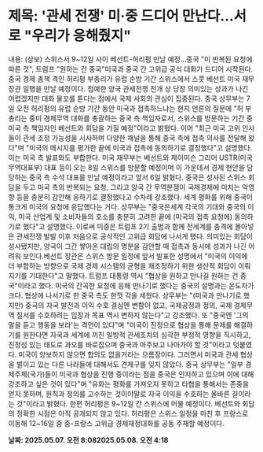 # **제목: '관세 전쟁' 미·중 드디어 만난다…서로 "우리가 응해줬지"**

  내용: (상보) 스위스서 9~12일 사이 베선트-허리펑 만날 예정…중국 "미 반복된 요청에 따른 것", 트럼프 "원하는 건 중국"미국과 중국 간 고위급 공식 대화가 드디어 시작된다. 중국 경제 총책 격인 허리펑 부총리가 유럽 순방 기간 스위스에서 스콧 베선트 미국 재무장관 일행을 만날 예정이다. 첨예한 양국 관세전쟁 전개 상 당장 의미있는 성과가 나긴 어렵겠지만 대화 물꼬를 튼다는 점에서 국제 사회의 관심이 집중된다. 중국 상무부는 7일 오전 허리펑의 유럽 순방 기간 동안 미국과 접촉하느냐는 현지 언론의 질문에 "허 부총리는 중미 경제무역 대화를 총괄하는 중국 측 책임자로서, 스위스를 방문하는 기간 중 미국 측 책임자인 베선트와 회담을 가질 예정"이라고 밝혔다. 이어 "최근 미국 고위 인사들이 관세 조정 가능성을 시사하며 다양한 채널을 통해 중국 측에 접촉 의사를 전달해 왔다"며 "미국의 메시지를 평가한 끝에 미국과 접촉에 동의하기로 결정했다"고 설명했다. 이는 미국 측 발표와도 부합한다. 미국 재무부는 베선트와 제이미슨 그리어 USTR(미국 무역대표부) 대표 등이 오는 8일 스위스를 방문할 예정이며 이 가운데서 경제 현안을 담당하는 중국 측 수석 대표를 만날 예정이라고 앞서 6일 밝혔다. 중국은 성사된 스위스 회담을 두고 미국 측의 반복되는 요청, 그리고 양국 간 무역분쟁이 국제경제에 미치는 악영향 등을 충분히 감안해 응하기로 결정했다고 수차례 강조했다. 세계 평화를 위해 중국이 통크게 미국의 요청에 응답했다는 거다. 상무부는 "중국은세계 각국의 기대와 중국의 이익, 미국 산업계 및 소비자들의 호소를 충분히 고려한 끝에 (미국의 접촉 요청에) 동의하기로 했다"고 설명했다. 이로써 미중은 트럼프 2기 출범과 함께 전세계를 충격에 몰아넣은 관세전쟁 발발 이후 처음으로 공식적인 고위급 회담에 나서게 됐다. 의미있는 회담이 성사됐지만, 양국이 그간 쌓아온 대립의 명분을 감안할 때 접촉과 동시에 성과가 나긴 어려워 보인다.베선트 장관은 스위스 방문 일정에 앞서 발표한 성명에서 "미국의 이익에 더 부합하는 방향으로 국제 경제 시스템의 균형을 재조정하기 위한 생산적 회담이 이뤄지기를 기대한다"고 말했다. 트럼프 대통령 역시 "협상을 원하고 만나길 원하는 건 중국"이라고 했다. 미국의 간곡한 요청에 응해 만나기로 했다는 중국의 설명과는 온도차가 크다. 협상에 나서기로 한 중국 측도 한껏 각을 세웠다. 상무부는 "(미국과 만나기로 했지만) 중국의 자국 발전과 이익 수호 결심엔 변함이 없고, 국제공정과 정의, 국제 경제무역 질서를 수호하려는 입장과 목표 역시 변하지 않는다"고 강조했다. 또 "중국엔 '그의 말을 듣고 행동을 보라'는 격언이 있다"며 "미국이 진정으로 협상을 통해 문제를 해결하기를 원한다면 자국과 세계에 끼친 일방적 관세조치의 심각한 부정적 영향을 직시하고, 진정성 있는 태도로 과오를 바로잡으며 중국과 마주보고 나아가야 할 것"이라고 덧붙였다. 미국이 양보하지 않으면 합의도 없을거라는 으름장이다. 그러면서 미국과 관세 협상을 벌이고 있는 다른 나라들에 대해서도 견제구를 잊지 않았다. 중국 상무부는 "일부 경제주체(국가)들이 미국과 협상을 진행 중이라는 점을 중국은 인지하고 있으며 이에 대해 강조하고 싶은 것이 있다"며 "유화는 평화를 가져오지 못하고 타협을 통해서는 존중을 얻지 못하며, 원칙과 정의를 고수하는 것이야말로 자국 이익을 수호하는 올바른 길이라는 것"이라고 밝혔다.  한편 허리펑은 9~12일 간 스위스에 머물 예정이다. 베선트와 회담의 정확한 시점은 아직 공개되지 않고 있다. 허리펑은 스위스 일정을 마친 후 프랑스로 이동해 12~16일 중 중-프랑스 고위급 경제재정대화를 공동 주재할 예정이다.

  **날짜: 2025.05.07. 오전 8:082025.05.08. 오전 4:18**